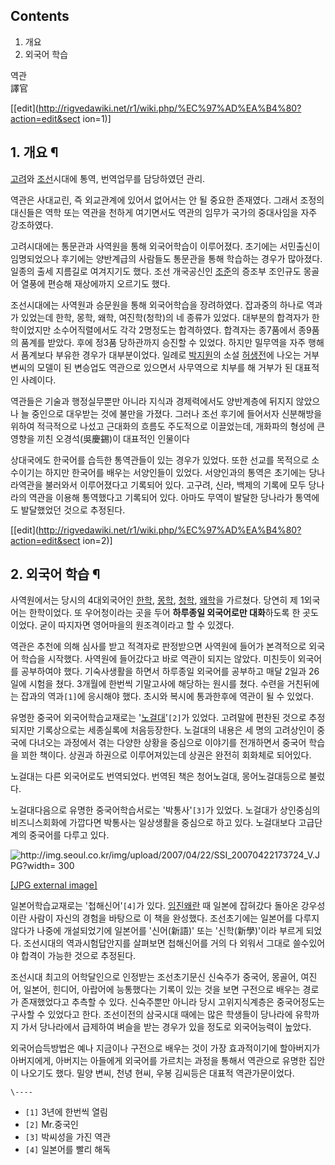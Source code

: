 ## Contents

    

1. 개요 
2. 외국어 학습 

  
역관  
譯官

[[edit](http://rigvedawiki.net/r1/wiki.php/%EC%97%AD%EA%B4%80?action=edit&sect
ion=1)]

## 1. 개요 ¶

[고려](%EA%B3%A0%EB%A0%A4.md)와 [조선](%EC%A1%B0%EC%84%A0.md)시대에 통역, 번역업무를
담당하였던 관리.

  

역관은 사대교린, 즉 외교관계에 있어서 없어서는 안 될 중요한 존재였다. 그래서 조정의 대신들은 역학 또는 역관을 천하게 여기면서도 역관의
임무가 국가의 중대사임을 자주 강조하였다.

  

고려시대에는 통문관과 사역원을 통해 외국어학습이 이루어졌다. 초기에는 서민출신이 임명되었으나 후기에는 양반계급의 사람들도 통문관을 통해
학습하는 경우가 많아졌다. 일종의 출세 지름길로 여겨지기도 했다. 조선 개국공신인 [조준](%EC%A1%B0%EC%A4%80.md)의
증조부 조인규도 몽골어 열풍에 편승해 재상에까지 오르기도 했다.

  

조선시대에는 사역원과 승문원을 통해 외국어학습을 장려하였다. 잡과중의 하나로 역과가 있었는데 한학, 몽학, 왜학, 여진학(청학)의 네 종류가
있었다. 대부분의 합격자가 한학이었지만 소수어직렬에서도 각각 2명정도는 합격하였다. 합격자는 종7품에서 종9품의 품계를 받았다. 후에 정3품
당하관까지 승진할 수 있었다. 하지만 밀무역을 자주 행해서 품계보다 부유한 경우가 대부분이었다. 일례로
[박지원](%EB%B0%95%EC%A7%80%EC%9B%90.md)의 소설
[허생전](%ED%97%88%EC%83%9D%EC%A0%84.md)에 나오는 거부 변씨의 모델이 된 변승업도 역관으로 있으면서
사무역으로 치부를 해 거부가 된 대표적인 사례이다.  

역관들은 기술과 행정실무뿐만 아니라 지식과 경제력에서도 양반계층에 뒤지지 않았으나 늘 중인으로 대우받는 것에 불만을 가졌다. 그러나 조선
후기에 들어서자 신분해방을 위하여 적극적으로 나섰고 근대화의 흐름도 주도적으로 이끌었는데, 개화파의 형성에 큰 영향을 끼친 오경석(吳慶錫)이
대표적인 인물이다

  

상대국에도 한국어를 습득한 통역관들이 있는 경우가 있었다. 또한 선교를 목적으로 소수이기는 하지만 한국어를 배우는 서양인들이 있었다.
서양인과의 통역은 초기에는 당나라역관을 불러와서 이루어졌다고 기록되어 있다. 고구려, 신라, 백제의 기록에 모두 당나라의 역관을 이용해
통역했다고 기록되어 있다. 아마도 무역이 발달한 당나라가 통역에도 발달했었던 것으로 추정된다.

[[edit](http://rigvedawiki.net/r1/wiki.php/%EC%97%AD%EA%B4%80?action=edit&sect
ion=2)]

## 2. 외국어 학습 ¶

사역원에서는 당시의 4대외국어인 [한학](%EC%A4%91%EA%B5%AD%EC%96%B4.md),
[몽학](%EB%AA%BD%EA%B3%A8%EC%96%B4.md),
[청학](%EB%A7%8C%EC%A3%BC%EC%96%B4.md),
[왜학](%EC%9D%BC%EB%B3%B8%EC%96%B4.md)을 가르쳤다. 당연히 제 1외국어는 한학이었다. 또 우어청이라는 곳을
두어 **하루종일 외국어로만 대화**하도록 한 곳도 이었다. 굳이 따지자면 영어마을의 원조격이라고 할 수 있겠다.

  

역관은 추천에 의해 심사를 받고 적격자로 판정받으면 사역원에 들어가 본격적으로 외국어 학습을 시작했다. 사역원에 들어갔다고 바로 역관이
되지는 않았다. 미친듯이 외국어를 공부하여야 했다. 기숙사생활을 하면서 하루종일 외국어를 공부하고 매달 2일과 26일에 시험을 쳤다.
3개월에 한번씩 기말고사에 해당하는 원시를 쳤다. 수련을 거친뒤에는 잡과의 역과`[1]`에 응시해야 했다. 초시와 복시에 통과한후에 역관이
될 수 있었다.

  

유명한 중국어 외국어학습교재로는 '[노걸대](%EB%85%B8%EA%B1%B8%EB%8C%80.md)'`[2]`가 있었다. 고려말에
편찬된 것으로 추정되지만 기록상으로는 세종실록에 처음등장한다. 노걸대의 내용은 세 명의 고려상인이 중국에 다녀오는 과정에서 겪는 다양한
상황을 중심으로 이야기를 전개하면서 중국어 학습을 꾀한 책이다. 상권과 하권으로 이루어져있는데 상권은 완전히 회화체로 되어있다.

  

노걸대는 다른 외국어로도 번역되었다. 번역된 책은 청어노걸대, 몽어노걸대등으로 불렀다.

  

노걸대다음으로 유명한 중국어학습서로는 '박통사'`[3]`가 있었다. 노걸대가 상인중심의 비즈니스회화에 가깝다면 박통사는 일상생활을 중심으로
하고 있다. 노걸대보다 고급단계의 중국어를 다루고 있다.

  

![http://img.seoul.co.kr/img/upload/2007/04/22/SSI_20070422173724_V.JPG?width=
300](http://img.seoul.co.kr/img/upload/2007/04/22/SSI_20070422173724_V.JPG)

[[JPG external
image]](http://img.seoul.co.kr/img/upload/2007/04/22/SSI_20070422173724_V.JPG)

  
일본어학습교재로는 '첩해신어'`[4]`가 있다. [임진왜란](%EC%9E%84%EC%A7%84%EC%99%9C%EB%9E%80.md)
때 일본에 잡혀갔다 돌아온 강우성이란 사람이 자신의 경험을 바탕으로 이 책을 완성했다. 조선초기에는 일본어를 다루지 않다가 나중에
개설되었기에 일본어를 '신어(新語)' 또는 '신학(新學)'이라 부르게 되었다. 조선시대의 역과시험답안지를 살펴보면 첩해신어를 거의 다 외워서
그대로 쓸수있어야 합격이 가능한 것으로 추정된다.

  

조선시대 최고의 어학달인으로 인정받는 조선초기문신 신숙주가 중국어, 몽골어, 여진어, 일본어, 힌디어, 아랍어에 능통했다는 기록이 있는 것을
보면 구전으로 배우는 경로가 존재했었다고 추측할 수 있다. 신숙주뿐만 아니라 당시 고위지식계층은 중국어정도는 구사할 수 있었다고 한다.
조선이전의 삼국시대 때에는 많은 학생들이 당나라에 유학까지 가서 당나라에서 급제하여 벼슬을 받는 경우가 있을 정도로 외국어능력이 높았다.  

외국어습득방법은 예나 지금이나 구전으로 배우는 것이 가장 효과적이기에 할아버지가 아버지에게, 아버지는 아들에게 외국어를 가르치는 과정을
통해서 역관으로 유명한 집안이 나오기도 했다. 밀양 변씨, 천녕 현씨, 우봉 김씨등은 대표적 역관가문이었다.

`\----`

  * `[1]` 3년에 한번씩 열림
  * `[2]` Mr.중국인
  * `[3]` 박씨성을 가진 역관
  * `[4]` 일본어를 빨리 해독


